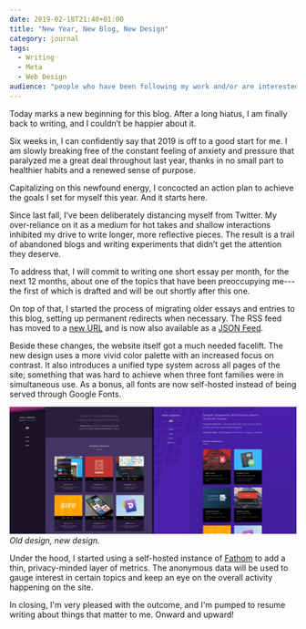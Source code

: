 ```yaml
---
date: 2019-02-18T21:40+01:00
title: "New Year, New Blog, New Design"
category: journal
tags:
  - Writing
  - Meta
  - Web Design
audience: "people who have been following my work and/or are interested in independent blogging"
---
```


Today marks a new beginning for this blog. After a long hiatus, I am finally back to writing, and I couldn’t be happier about it.

Six weeks in, I can confidently say that 2019 is off to a good start for me. I am slowly breaking free of the constant feeling of anxiety and pressure that paralyzed me a great deal throughout last year, thanks in no small part to healthier habits and a renewed sense of purpose.

Capitalizing on this newfound energy, I concocted an action plan to achieve the goals I set for myself this year. And it starts here.

Since last fall, I’ve been deliberately distancing myself from Twitter. My over-reliance on it as a medium for hot takes and shallow interactions inhibited my drive to write longer, more reflective pieces. The result is a trail of abandoned blogs and writing experiments that didn’t get the attention they deserve.

To address that, I will commit to writing one short essay per month, for the next 12 months, about one of the topics that have been preoccupying me---the first of which is drafted and will be out shortly after this one.

On top of that, I started the process of migrating older essays and entries to this blog, setting up permanent redirects when necessary. The RSS feed has moved to a [new URL][RSS] and is now also available as a [JSON Feed][JSON].

Beside these changes, the website itself got a much needed facelift. The new design uses a more vivid color palette with an increased focus on contrast. It also introduces a unified type system across all pages of the site; something that was hard to achieve when three font families were in simultaneous use. As a bonus, all fonts are now self-hosted instead of being served through Google Fonts.

![Old vs. New Design](old-new-design.jpg) _Old design, new design._

Under the hood, I started using a self-hosted instance of [Fathom] to add a thin, privacy-minded layer of metrics. The anonymous data will be used to gauge interest in certain topics and keep an eye on the overall activity happening on the site.

In closing, I'm very pleased with the outcome, and I'm pumped to resume writing about things that matter to me. Onward and upward!

[RSS]: /feed.xml
[JSON]: /feed.json
[Fathom]: https://usefathom.com/
